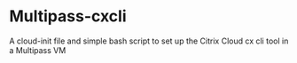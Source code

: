 # Multipass-cxcli
 A cloud-init file and simple bash script to set up the Citrix Cloud cx cli tool in a Multipass VM
